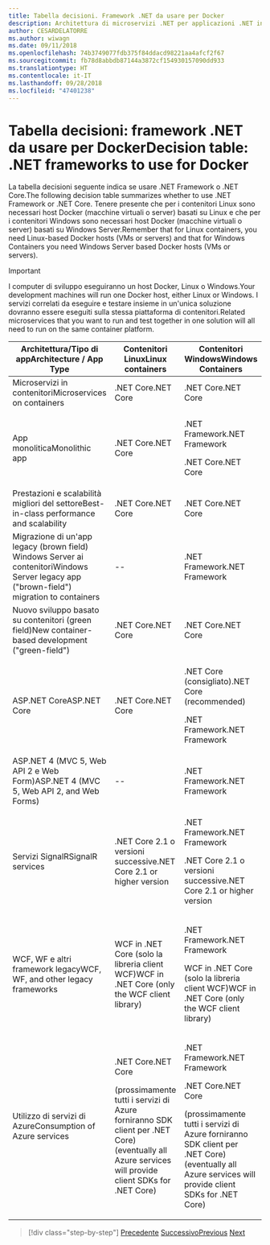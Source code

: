 ```yaml
---
title: Tabella decisioni. Framework .NET da usare per Docker
description: Architettura di microservizi .NET per applicazioni .NET in contenitori | Tabella decisioni, framework .NET da usare per Docker
author: CESARDELATORRE
ms.author: wiwagn
ms.date: 09/11/2018
ms.openlocfilehash: 74b3749077fdb375f84ddacd98221aa4afcf2f67
ms.sourcegitcommit: fb78d8abbdb87144a3872cf154930157090dd933
ms.translationtype: HT
ms.contentlocale: it-IT
ms.lasthandoff: 09/28/2018
ms.locfileid: "47401238"
---
```

# <a name="decision-table-net-frameworks-to-use-for-docker"></a><span data-ttu-id="95103-104">Tabella decisioni: framework .NET da usare per Docker</span><span class="sxs-lookup"><span data-stu-id="95103-104">Decision table: .NET frameworks to use for Docker</span></span>

<span data-ttu-id="95103-105">La tabella decisioni seguente indica se usare .NET Framework o .NET Core.</span><span class="sxs-lookup"><span data-stu-id="95103-105">The following decision table summarizes whether to use .NET Framework or .NET Core.</span></span> <span data-ttu-id="95103-106">Tenere presente che per i contenitori Linux sono necessari host Docker (macchine virtuali o server) basati su Linux e che per i contenitori Windows sono necessari host Docker (macchine virtuali o server) basati su Windows Server.</span><span class="sxs-lookup"><span data-stu-id="95103-106">Remember that for Linux containers, you need Linux-based Docker hosts (VMs or servers) and that for Windows Containers you need Windows Server based Docker hosts (VMs or servers).</span></span>

> [!IMPORTANT]
> <span data-ttu-id="95103-107">I computer di sviluppo eseguiranno un host Docker, Linux o Windows.</span><span class="sxs-lookup"><span data-stu-id="95103-107">Your development machines will run one Docker host, either Linux or Windows.</span></span> <span data-ttu-id="95103-108">I servizi correlati da eseguire e testare insieme in un'unica soluzione dovranno essere eseguiti sulla stessa piattaforma di contenitori.</span><span class="sxs-lookup"><span data-stu-id="95103-108">Related microservices that you want to run and test together in one solution will all need to run on the same container platform.</span></span>

<table>
<thead>
<tr class="header">
<th><span data-ttu-id="95103-109"><strong>Architettura/Tipo di app</strong></span><span class="sxs-lookup"><span data-stu-id="95103-109"><strong>Architecture / App Type</strong></span></span></th>
<th><span data-ttu-id="95103-110"><strong>Contenitori Linux</strong></span><span class="sxs-lookup"><span data-stu-id="95103-110"><strong>Linux containers</strong></span></span></th>
<th><span data-ttu-id="95103-111"><strong>Contenitori Windows</strong></span><span class="sxs-lookup"><span data-stu-id="95103-111"><strong>Windows Containers</strong></span></span></th>
</tr>
</thead>
<tbody>
<tr class="odd">
<td><span data-ttu-id="95103-112">Microservizi in contenitori</span><span class="sxs-lookup"><span data-stu-id="95103-112">Microservices on containers</span></span></td>
<td><span data-ttu-id="95103-113">.NET Core</span><span class="sxs-lookup"><span data-stu-id="95103-113">.NET Core</span></span></td>
<td><span data-ttu-id="95103-114">.NET Core</span><span class="sxs-lookup"><span data-stu-id="95103-114">.NET Core</span></span></td>
</tr>
<tr class="even">
<td><span data-ttu-id="95103-115">App monolitica</span><span class="sxs-lookup"><span data-stu-id="95103-115">Monolithic app</span></span></td>
<td><span data-ttu-id="95103-116">.NET Core</span><span class="sxs-lookup"><span data-stu-id="95103-116">.NET Core</span></span></td>
<td><p><span data-ttu-id="95103-117">.NET Framework</span><span class="sxs-lookup"><span data-stu-id="95103-117">.NET Framework</span></span></p>
<p><span data-ttu-id="95103-118">.NET Core</span><span class="sxs-lookup"><span data-stu-id="95103-118">.NET Core</span></span></p></td>
</tr>
<tr class="odd">
<td><span data-ttu-id="95103-119">Prestazioni e scalabilità migliori del settore</span><span class="sxs-lookup"><span data-stu-id="95103-119">Best-in-class performance and scalability</span></span></td>
<td><span data-ttu-id="95103-120">.NET Core</span><span class="sxs-lookup"><span data-stu-id="95103-120">.NET Core</span></span></td>
<td><span data-ttu-id="95103-121">.NET Core</span><span class="sxs-lookup"><span data-stu-id="95103-121">.NET Core</span></span></td>
</tr>
<tr class="even">
<td><span data-ttu-id="95103-122">Migrazione di un'app legacy (brown field) Windows Server ai contenitori</span><span class="sxs-lookup"><span data-stu-id="95103-122">Windows Server legacy app ("brown-field") migration to containers</span></span></td>
<td>--</td>
<td><span data-ttu-id="95103-123">.NET Framework</span><span class="sxs-lookup"><span data-stu-id="95103-123">.NET Framework</span></span></td>
</tr>
<tr class="odd">
<td><span data-ttu-id="95103-124">Nuovo sviluppo basato su contenitori (green field)</span><span class="sxs-lookup"><span data-stu-id="95103-124">New container-based development ("green-field")</span></span></td>
<td><span data-ttu-id="95103-125">.NET Core</span><span class="sxs-lookup"><span data-stu-id="95103-125">.NET Core</span></span></td>
<td><span data-ttu-id="95103-126">.NET Core</span><span class="sxs-lookup"><span data-stu-id="95103-126">.NET Core</span></span></td>
</tr>
<tr class="even">
<td><span data-ttu-id="95103-127">ASP.NET Core</span><span class="sxs-lookup"><span data-stu-id="95103-127">ASP.NET Core</span></span></td>
<td><span data-ttu-id="95103-128">.NET Core</span><span class="sxs-lookup"><span data-stu-id="95103-128">.NET Core</span></span></td>
<td><p><span data-ttu-id="95103-129">.NET Core (consigliato)</span><span class="sxs-lookup"><span data-stu-id="95103-129">.NET Core (recommended)</span></span></p>
<p><span data-ttu-id="95103-130">.NET Framework</span><span class="sxs-lookup"><span data-stu-id="95103-130">.NET Framework</span></span></p></td>
</tr>
<tr class="odd">
<td><span data-ttu-id="95103-131">ASP.NET 4 (MVC 5, Web API 2 e Web Form)</span><span class="sxs-lookup"><span data-stu-id="95103-131">ASP.NET 4 (MVC 5, Web API 2, and Web Forms)</span></span></td>
<td>--</td>
<td><span data-ttu-id="95103-132">.NET Framework</span><span class="sxs-lookup"><span data-stu-id="95103-132">.NET Framework</span></span></td>
</tr>
<tr class="even">
<td><span data-ttu-id="95103-133">Servizi SignalR</span><span class="sxs-lookup"><span data-stu-id="95103-133">SignalR services</span></span></td>
<td><span data-ttu-id="95103-134">.NET Core 2.1 o versioni successive</span><span class="sxs-lookup"><span data-stu-id="95103-134">.NET Core 2.1 or higher version</span></span></td>
<td><p><span data-ttu-id="95103-135">.NET Framework</span><span class="sxs-lookup"><span data-stu-id="95103-135">.NET Framework</span></span></p>
<p><span data-ttu-id="95103-136">.NET Core 2.1 o versioni successive</span><span class="sxs-lookup"><span data-stu-id="95103-136">.NET Core 2.1 or higher version</span></span></p></td>
</tr>
<tr class="odd">
<td><span data-ttu-id="95103-137">WCF, WF e altri framework legacy</span><span class="sxs-lookup"><span data-stu-id="95103-137">WCF, WF, and other legacy frameworks</span></span></td>
<td><span data-ttu-id="95103-138">WCF in .NET Core (solo la libreria client WCF)</span><span class="sxs-lookup"><span data-stu-id="95103-138">WCF in .NET Core (only the WCF client library)</span></span></td>
<td><p><span data-ttu-id="95103-139">.NET Framework</span><span class="sxs-lookup"><span data-stu-id="95103-139">.NET Framework</span></span></p>
<p><span data-ttu-id="95103-140">WCF in .NET Core (solo la libreria client WCF)</span><span class="sxs-lookup"><span data-stu-id="95103-140">WCF in .NET Core (only the WCF client library)</span></span></p></td>
</tr>
<tr class="even">
<td><span data-ttu-id="95103-141">Utilizzo di servizi di Azure</span><span class="sxs-lookup"><span data-stu-id="95103-141">Consumption of Azure services</span></span></td>
<td><p><span data-ttu-id="95103-142">.NET Core</span><span class="sxs-lookup"><span data-stu-id="95103-142">.NET Core</span></span></p>
<p><span data-ttu-id="95103-143">(prossimamente tutti i servizi di Azure forniranno SDK client per .NET Core)</span><span class="sxs-lookup"><span data-stu-id="95103-143">(eventually all Azure services will provide client SDKs for .NET Core)</span></span></p></td>
<td><p><span data-ttu-id="95103-144">.NET Framework</span><span class="sxs-lookup"><span data-stu-id="95103-144">.NET Framework</span></span></p>
<p><span data-ttu-id="95103-145">.NET Core</span><span class="sxs-lookup"><span data-stu-id="95103-145">.NET Core</span></span></p>
<p><span data-ttu-id="95103-146">(prossimamente tutti i servizi di Azure forniranno SDK client per .NET Core)</span><span class="sxs-lookup"><span data-stu-id="95103-146">(eventually all Azure services will provide client SDKs for .NET Core)</span></span></p></td>
</tr>
</tbody>
</table>

>[!div class="step-by-step"]
<span data-ttu-id="95103-147">[Precedente](net-framework-container-scenarios.md)
[Successivo](net-container-os-targets.md)</span><span class="sxs-lookup"><span data-stu-id="95103-147">[Previous](net-framework-container-scenarios.md)
[Next](net-container-os-targets.md)</span></span>
